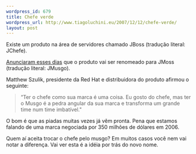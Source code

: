 ```yaml
--- 
wordpress_id: 679
title: Chefe verde
wordpress_url: http://www.tiagoluchini.eu/2007/12/12/chefe-verde/
layout: post
---
```

Existe um produto na área de servidores chamado JBoss (tradução literal: JChefe).

<a href="http://bill.burkecentral.com/2007/12/10/jboss-to-be-rebranded/" target="_blank">Anunciaram esses dias</a> que o produto vai ser renomeado para JMoss (tradução literal: JMusgo).

Matthew Szulik, presidente da Red Hat e distribuidora do produto afirmou o seguinte:
<blockquote>“Ter o chefe como sua marca é uma coisa. Eu gosto do chefe, mas ter o Musgo é a pedra angular da sua marca e transforma um grande time num time imbatível."</blockquote>
O bom é que as piadas muitas vezes já vêm pronta. Pena que estamos falando de uma marca negociada por 350 milhões de dólares em 2006.

Quem aí aceita trocar o chefe pelo musgo? Em muitos casos você nem vai notar a diferença. Vai ver esta é a idéia por trás do novo nome.
